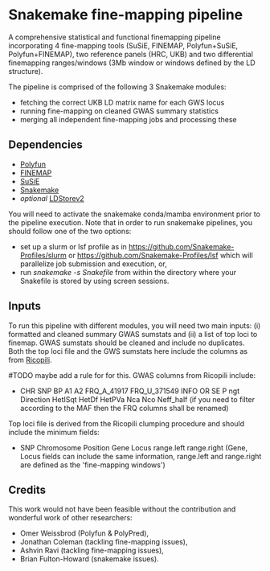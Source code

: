 # Snakemake fine-mapping pipeline
A comprehensive statistical and functional finemapping pipeline incorporating 4 fine-mapping tools (SuSiE, FINEMAP, Polyfun+SuSiE, Polyfun+FINEMAP), two reference panels (HRC, UKB) and two differential finemapping ranges/windows (3Mb window or windows defined by the LD structure).

The pipeline is comprised of the following 3 Snakemake modules:
- fetching the correct UKB LD matrix name for each GWS locus 
- running fine-mapping on cleaned GWAS summary statistics
- merging all independent fine-mapping jobs and processing these

## Dependencies

- [Polyfun](https://github.com/omerwe/polyfun)
- [FINEMAP](http://www.christianbenner.com/)
- [SuSiE](https://github.com/stephenslab/susieR)
- [Snakemake](https://snakemake.readthedocs.io/en/stable/getting_started/installation.html)
- *optional* [LDStorev2](http://www.christianbenner.com/#)

You will need to activate the snakemake conda/mamba environment prior to the pipeline execution.
Note that in order to run snakemake pipelines, you should follow one of the two options: 
- set up a slurm or lsf profile as in https://github.com/Snakemake-Profiles/slurm or https://github.com/Snakemake-Profiles/lsf which will parallelize job submission and execution, or, 
- run *snakemake -s Snakefile* from within the directory where your Snakefile is stored by using screen sessions.


## Inputs

To run this pipeline with different modules, you will need two main inputs: (i) formatted and cleaned summary GWAS sumstats and (ii) a list of top loci to finemap. GWAS sumstats should be cleaned and include no duplicates. Both the top loci file and the GWS sumstats here include the columns as from [Ricopili](https://sites.google.com/a/broadinstitute.org/ricopili/overview).

#TODO maybe add a rule for for this.
GWAS columns from Ricopili include:
- CHR  SNP  BP  A1  A2  FRQ_A_41917  FRQ_U_371549  INFO  OR  SE  P  ngt  Direction  HetISqt  HetDf  HetPVa  Nca  Nco  Neff_half
(if you need to filter according to the MAF then the FRQ columns shall be renamed)

Top loci file is derived from the Ricopili clumping procedure and should include the minimum fields:
- SNP  Chromosome  Position  Gene  Locus  range.left  range.right
(Gene, Locus fields can include the same information, range.left and range.right are defined as the 'fine-mapping windows')

## Credits
This work would not have been feasible without the contribution and wonderful work of other researchers:
- Omer Weissbrod (Polyfun & PolyPred),
- Jonathan Coleman (tackling fine-mapping issues),
- Ashvin Ravi (tackling fine-mapping issues),
- Brian Fulton-Howard (snakemake issues).
